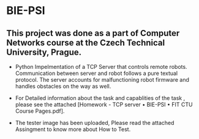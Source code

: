 # BIE-PSI
## This project was done as a part of Computer Networks course at the Czech Technical University, Prague.

- Python Impelmentation of a TCP Server that controls remote robots. Communication between server and robot follows a pure textual protocol. The server accounts for malfunctioning robot firmware and handles obstacles on the way as well. 

- For Detailed information about the task and capablities of the task , please see the attached [Homework - TCP server • BIE-PSI • FIT CTU Course Pages.pdf].
- The tester image has been uploaded, Please read the attached Assingment to know more about How to Test. 
